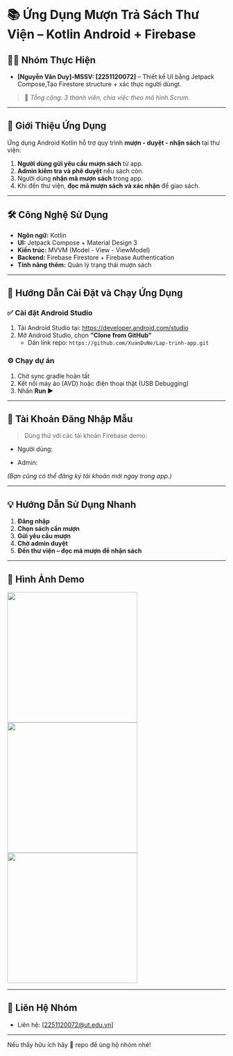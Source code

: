 # 📚 Ứng Dụng Mượn Trả Sách Thư Viện – Kotlin Android + Firebase

## 👨‍💻 Nhóm Thực Hiện
- **[Nguyễn Văn Duy]-MSSV: [2251120072]** – Thiết kế UI bằng Jetpack Compose,Tạo Firestore structure + xác thực người dùngt.
> 📌 *Tổng cộng: 3 thành viên, chia việc theo mô hình Scrum.*

---

## 📱 Giới Thiệu Ứng Dụng

Ứng dụng Android Kotlin hỗ trợ quy trình **mượn - duyệt - nhận sách** tại thư viện:

1. **Người dùng gửi yêu cầu mượn sách** từ app.
2. **Admin kiểm tra và phê duyệt** nếu sách còn.
3. Người dùng **nhận mã mượn sách** trong app.
4. Khi đến thư viện, **đọc mã mượn sách và xác nhận** để giao sách.

---

## 🛠️ Công Nghệ Sử Dụng

- **Ngôn ngữ:** Kotlin
- **UI:** Jetpack Compose + Material Design 3
- **Kiến trúc:** MVVM (Model - View - ViewModel)
- **Backend:** Firebase Firestore + Firebase Authentication
- **Tính năng thêm:** Quản lý trạng thái mượn sách

---

## 🚀 Hướng Dẫn Cài Đặt và Chạy Ứng Dụng

### ✅ Cài đặt Android Studio

1. Tải Android Studio tại: https://developer.android.com/studio
2. Mở Android Studio, chọn **"Clone from GitHub"**
   - Dán link repo: `https://github.com/XuanDuNe/Lap-trinh-app.git`

### ⚙️ Chạy dự án

1. Chờ sync gradle hoàn tất
2. Kết nối máy ảo (AVD) hoặc điện thoại thật (USB Debugging)
3. Nhấn **Run ▶️**

---

## 🔐 Tài Khoản Đăng Nhập Mẫu

> Dùng thử với các tài khoản Firebase demo:

- Người dùng:

- Admin:

*(Bạn cũng có thể đăng ký tài khoản mới ngay trong app.)*

---

## 💡 Hướng Dẫn Sử Dụng Nhanh

1. **Đăng nhập**
2. **Chọn sách cần mượn**
3. **Gửi yêu cầu mượn**
4. **Chờ admin duyệt**
5. **Đến thư viện – đọc mã mượn để nhận sách**


---

## 📸 Hình Ảnh Demo 

<img src="https://github.com/user-attachments/assets/274b39e3-24f1-4969-a2b4-32d18c495708" width="300"/>
<img src="https://github.com/user-attachments/assets/55a2ac3f-245c-4508-a648-19754ce3b0f8" width="300"/>
<img src="https://github.com/user-attachments/assets/7a7583a6-2ea9-4f3a-8c5b-36d0b93f5ea0" width="300"/>



---

## 📩 Liên Hệ Nhóm

- Liên hệ: [2251120072@ut.edu.vn]
---

Nếu thấy hữu ích hãy 🌟 repo để ủng hộ nhóm nhé!
